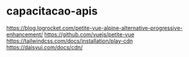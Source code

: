 # capacitacao-apis

https://blog.logrocket.com/petite-vue-alpine-alternative-progressive-enhancement/
https://github.com/vuejs/petite-vue
https://tailwindcss.com/docs/installation/play-cdn
https://daisyui.com/docs/cdn/
